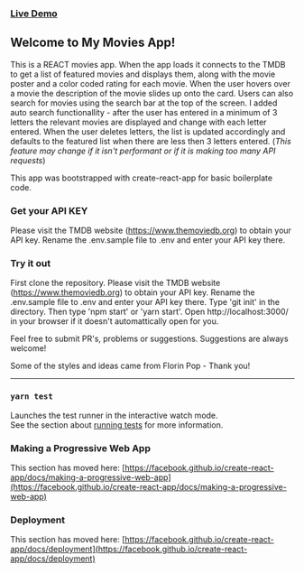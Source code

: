 ### [Live Demo](https://todd-gardner.github.io/react_movies)
## Welcome to My Movies App!
This is a REACT movies app. When the app loads it connects to the TMDB to get a list of featured movies and displays them, along with the movie poster and a color coded rating for each movie.
When the user hovers over a movie the description of the movie slides up onto the card.
Users can also search for movies using the search bar at the top of the screen. I added auto search functionallity - after the user has entered in a minimum of 3 letters the relevant movies are displayed and change with each letter entered. When the user deletes letters, the list is updated accordingly and defaults to the featured list when there are less then 3 letters entered. (*This feature may change if it isn't performant or if it is making too many API requests*)

This app was bootstrapped with create-react-app for basic boilerplate code.

### Get your API KEY
Please visit the TMDB website (https://www.themoviedb.org) to obtain your API key. Rename the .env.sample file to .env and enter your API key there.

### Try it out
First clone the repository.
Please visit the TMDB website (https://www.themoviedb.org) to obtain your API key. Rename the .env.sample file to .env and enter your API key there.
Type 'git init' in the directory.
Then type 'npm start' or 'yarn start'.
Open http://localhost:3000/ in your browser if it doesn't automattically open for you.

Feel free to submit PR's, problems or suggestions. Suggestions are always welcome!


Some of the styles and ideas came from Florin Pop - Thank you!
<hr>

### `yarn test`

Launches the test runner in the interactive watch mode.\
See the section about [running tests](https://facebook.github.io/create-react-app/docs/running-tests) for more information.

### Making a Progressive Web App

This section has moved here: [https://facebook.github.io/create-react-app/docs/making-a-progressive-web-app](https://facebook.github.io/create-react-app/docs/making-a-progressive-web-app)

### Deployment

This section has moved here: [https://facebook.github.io/create-react-app/docs/deployment](https://facebook.github.io/create-react-app/docs/deployment)
